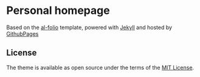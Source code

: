# Personal homepage

Based on the [al-folio](https://github.com/alshedivat/al-folio) template, powered with [Jekyll](https://jekyllrb.com/)
and hosted by [GithubPages](https://pages.github.com)

## License

The theme is available as open source under the terms of the [MIT License](https://opensource.org/licenses/MIT).
